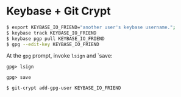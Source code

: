 <!-- TITLE: Keybase + Git-Crypt -->
<!-- SUBTITLE: Integrate keybase.io with the popular git-crypt implementation. -->

# Keybase + Git Crypt

```bash
$ export KEYBASE_IO_FRIEND="another user's keybase username.";
$ keybase track KEYBASE_IO_FRIEND
$ keybase pgp pull KEYBASE_IO_FRIEND
$ gpg --edit-key KEYBASE_IO_FRIEND
```

At the `gpg` prompt, invoke `lsign` and `save:

```gpg
gpg> lsign
```

```gpg
gpg> save
```

```bash
$ git-crypt add-gpg-user KEYBASE_IO_FRIEND
```
